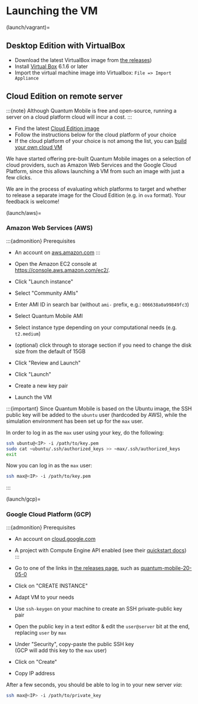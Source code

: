 # Launching the VM

(launch/vagrant)=
## Desktop Edition with VirtualBox

* Download the latest VirtualBox image from [the releases](../releases/index.md))
* Install [Virtual Box](https://www.virtualbox.org) 6.1.6 or later
* Import the virtual machine image into Virtualbox: `File => Import Appliance`


## Cloud Edition on remote server

:::{note}
Although Quantum Mobile is free and open-source, running a server on a cloud platform cloud will incur a cost.
:::

* Find the latest [Cloud Edition image](../releases/index.md)
* Follow the instructions below for the cloud platform of your choice
* If the cloud platform of your choice is not among the list, you can [build your own cloud VM](../developers/build-cloud.md)

We have started offering pre-built Quantum Mobile images on a selection of cloud providers, such as Amazon Web Services and the Google Cloud Platform, since this allows launching a VM from such an image with just a few clicks.

We are in the process of evaluating which platforms to target and whether to release a separate image for the Cloud Edition (e.g. in `ova` format).
Your feedback is welcome!


(launch/aws)=
### Amazon Web Services (AWS)

:::{admonition} Prerequisites

* An account on [aws.amazon.com](https://aws.amazon.com/account/)
:::

* Open the Amazon EC2 console at <https://console.aws.amazon.com/ec2/>.
* Click "Launch instance"
* Select "Community AMIs"
* Enter AMI ID in search bar (without `ami-` prefix, e.g.: `006638a0a99849fc3`)
* Select Quantum Mobile AMI
* Select instance type depending on your computational needs (e.g. `t2.medium`)
* (optional) click through to storage section if you need to change the disk size from the default of 15GB
* Click "Review and Launch"
* Click "Launch"
* Create a new key pair
* Launch the VM

:::{important}
Since Quantum Mobile is based on the Ubuntu image, the SSH public key will be added to the `ubuntu` user (hardcoded by AWS),
while the simulation environment has been set up for the `max` user.

In order to log in as the `max` user using your key, do the following:

```bash
ssh ubuntu@<IP> -i /path/to/key.pem
sudo cat ~ubuntu/.ssh/authorized_keys >> ~max/.ssh/authorized_keys
exit
```

Now you can log in as the `max` user:

```bash
ssh max@<IP> -i /path/to/key.pem
```

:::

(launch/gcp)=
### Google Cloud Platform (GCP)

:::{admonition} Prerequisites

* An account on [cloud.google.com](https://cloud.google.com/)
* A project with Compute Engine API enabled (see their [quickstart docs](https://cloud.google.com/compute/docs/quickstart-linux))
:::

* Go to one of the links in [the releases page](../releases/index.md), such as [quantum-mobile-20-05-0](https://console.cloud.google.com/compute/imagesDetail/projects/marvel-nccr/global/images/quantum-mobile-20-05-0)  
* Click on "CREATE INSTANCE"
* Adapt VM to your needs
* Use `ssh-keygen` on your machine to create an SSH private-public key pair
* Open the public key in a text editor & edit the `user@server` bit at the end, replacing `user` by `max`
* Under "Security", copy-paste the public SSH key  
 (GCP will add this key to the `max` user)
* Click on "Create"
* Copy IP address

After a few seconds, you should be able to log in to your new server *via*:

```bash
ssh max@<IP> -i /path/to/private_key
```
